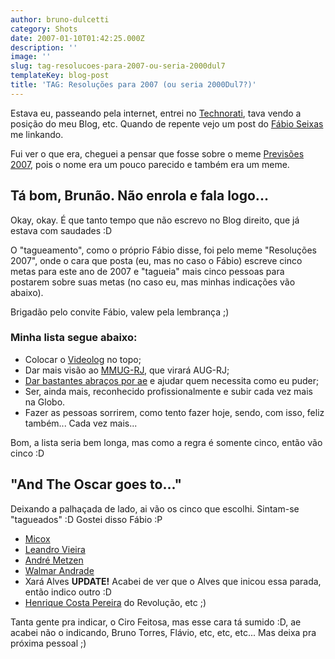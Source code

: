 ```yaml
---
author: bruno-dulcetti
category: Shots
date: 2007-01-10T01:42:25.000Z
description: ''
image: ''
slug: tag-resolucoes-para-2007-ou-seria-2000dul7
templateKey: blog-post
title: 'TAG: Resoluções para 2007 (ou seria 2000Dul7?)'
---
```


Estava eu, passeando pela internet, entrei no [Technorati](http://technorati.com/), tava vendo a posição do meu Blog, etc. Quando de repente vejo um post do [Fábio Seixas](http://blog.fabioseixas.com.br/) me linkando.

Fui ver o que era, cheguei a pensar que fosse sobre o meme [Previsões 2007](http://www.brunodulcetti.com/blog/2006/12/04/previsoes-e-algumas-viagens-para-o-ano-de-2007.html), pois o nome era um pouco parecido e também era um meme.

## Tá bom, Brunão. Não enrola e fala logo...

Okay, okay. É que tanto tempo que não escrevo no Blog direito, que já estava com saudades :D

O "tagueamento", como o próprio Fábio disse, foi pelo meme "Resoluções 2007", onde o cara que posta (eu, mas no caso o Fábio) escreve cinco metas para este ano de 2007 e "tagueia" mais cinco pessoas para postarem sobre suas metas (no caso eu, mas minhas indicações vão abaixo).

Brigadão pelo convite Fábio, valew pela lembrança ;)

### Minha lista segue abaixo:

- Colocar o [Videolog](http://videolog.uol.com.br) no topo;
- Dar mais visão ao [MMUG-RJ](http://www.mmug-rj.com.br), que virará AUG-RJ;
- [Dar bastantes abraços por ae](http://blog.fabioseixas.com.br/archives/2006/10/free_hugs_campa.html) e ajudar quem necessita como eu puder;
- Ser, ainda mais, reconhecido profissionalmente e subir cada vez mais na Globo.
- Fazer as pessoas sorrirem, como tento fazer hoje, sendo, com isso, feliz também... Cada vez mais...

Bom, a lista seria bem longa, mas como a regra é somente cinco, então vão cinco :D

## "And The Oscar goes to..."

Deixando a palhaçada de lado, ai vão os cinco que escolhi. Sintam-se "tagueados" :D Gostei disso Fábio :P

- [Micox](http://elmicox.blogspot.com/)
- [Leandro Vieira](http://leandro.w3invent.com.br/)
- [André Metzen](http://metzen.com.br/blog/)
- [Walmar Andrade](http://www.fatorw.com/)
- Xará Alves **UPDATE!** Acabei de ver que o Alves que inicou essa parada, então indico outro :D
- [Henrique Costa Pereira](http://www.revolucao.etc.br/) do Revolução, etc ;)

Tanta gente pra indicar, o Ciro Feitosa, mas esse cara tá sumido :D, ae acabei não o indicando, Bruno Torres, Flávio, etc, etc, etc... Mas deixa pra próxima pessoal ;)

